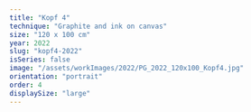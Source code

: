 ```yaml
---
title: "Kopf 4"
technique: "Graphite and ink on canvas"
size: "120 x 100 cm"
year: 2022
slug: "kopf4-2022"
isSeries: false
image: "/assets/workImages/2022/PG_2022_120x100_Kopf4.jpg"
orientation: "portrait"
order: 4
displaySize: "large"
---
```

